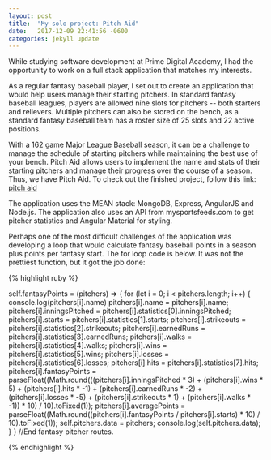 ```yaml
---
layout: post
title:  "My solo project: Pitch Aid"
date:   2017-12-09 22:41:56 -0600
categories: jekyll update
---
```

While studying software development at Prime Digital Academy, I had the opportunity to work on a full stack application that matches my interests.

As a regular fantasy baseball player, I set out to create an application that would help users manage their starting pitchers. In standard fantasy baseball leagues, players are allowed nine slots for pitchers -- both starters and relievers. Multiple pitchers can also be stored on the bench, as a standard fantasy baseball team has a roster size of 25 slots and 22 active positions. 

With a 162 game Major League Baseball season, it can be a challenge to manage the schedule of starting pitchers while maintaining the best use of your bench. Pitch Aid allows users to implement the name and stats of their starting pitchers and manage their progress over the course of a season.
Thus, we have Pitch Aid. To check out the finished project, follow this link: [pitch aid][pitch-aid]

The application uses the MEAN stack: MongoDB, Express, AngularJS and Node.js. The application also uses an API from mysportsfeeds.com to get pitcher statistics and Angular Material for styling.

Perhaps one of the most difficult challenges of the application was developing a loop that would calculate fantasy baseball points in a season plus points per fantasy start. The for loop code is below. It was not the prettiest function, but it got the job done:

{% highlight ruby %}

 self.fantasyPoints = (pitchers) => {
    for (let i = 0; i < pitchers.length; i++) {
      console.log(pitchers[i].name)
      pitchers[i].name = pitchers[i].name;
      pitchers[i].inningsPitched = pitchers[i].statistics[0].inningsPitched;
      pitchers[i].starts = pitchers[i].statistics[1].starts;
      pitchers[i].strikeouts = pitchers[i].statistics[2].strikeouts;
      pitchers[i].earnedRuns = pitchers[i].statistics[3].earnedRuns;
      pitchers[i].walks = pitchers[i].statistics[4].walks;
      pitchers[i].wins = pitchers[i].statistics[5].wins;
      pitchers[i].losses = pitchers[i].statistics[6].losses;
      pitchers[i].hits = pitchers[i].statistics[7].hits;
      pitchers[i].fantasyPoints = parseFloat((Math.round(((pitchers[i].inningsPitched * 3) + (pitchers[i].wins * 5) + (pitchers[i].hits * -1) + (pitchers[i].earnedRuns * -2) + (pitchers[i].losses * -5) + (pitchers[i].strikeouts * 1) + (pitchers[i].walks * -1)) * 10) / 10).toFixed(1));
      pitchers[i].averagePoints = parseFloat((Math.round((pitchers[i].fantasyPoints / pitchers[i].starts) * 10) / 10).toFixed(1));
      self.pitchers.data = pitchers;
      console.log(self.pitchers.data);
    }
  } //End fantasy pitcher routes.

{% endhighlight %}

[pitch-aid]: https://pitch-aid.herokuapp.com/